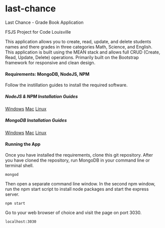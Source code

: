 # last-chance

Last Chance - Grade Book Application

FSJS Project for Code Louisville

This application allows you to create, read, update, and delete students names and there grades in three categories Math, Science, and English. This application is built using the MEAN stack and allows full CRUD (Create, Read, Update, Delete) operations. Primarily built on the Bootstrap framework for responsive and clean design.

#### Requirements: MongoDB, NodeJS, NPM
Follow the instillation guides to install the required software.

##### NodeJS & NPM Installation Guides

[Windows](http://blog.teamtreehouse.com/install-node-js-npm-windows)
[Mac](http://blog.teamtreehouse.com/install-node-js-npm-mac)
[Linux](http://blog.teamtreehouse.com/install-node-js-npm-linux)

##### MongoDB Installation Guides

[Windows](https://docs.mongodb.com/manual/tutorial/install-mongodb-on-windows/)
[Mac](https://docs.mongodb.com/manual/tutorial/install-mongodb-on-os-x/)
[Linux](https://docs.mongodb.com/manual/administration/install-on-linux/)

#### Running the App

Once you have installed the requirements, clone this git repository. After you have cloned the repository, run MongoDB in your command line or terminal shell.

``
mongod
``

Then open a separate command line window. In the second npm window, run the npm start script to install node packages and start the express server.

``
npm start
``

Go to your web browser of choice and visit the page on port 3030.

``
localhost:3030
``